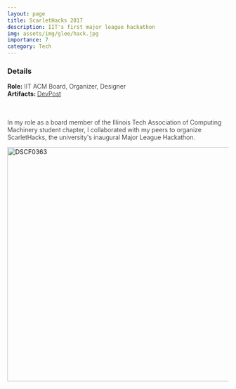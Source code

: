 ```yaml
---
layout: page
title: ScarletHacks 2017
description: IIT's first major league hackathon
img: assets/img/glee/hack.jpg
importance: 7
category: Tech
---
```

<h3> Details </h3>
<div class="row" >
    <div class="col-sm-6" style="font-weight:300;"> 
    <strong> Role:</strong> IIT ACM Board, Organizer, Designer
    </div> 
</div>
<div class="row" >
    <div class="col-sm-6" style="font-weight:300;"> 
    <strong> Artifacts: </strong> <a target="_blank" rel="noopener noreferrer" href="https://scarlethacks2017.devpost.com/"> DevPost </a>
</div>
<br>
<br>

<div class="row" >
    <div class="col-sm-12" style="font-weight:300;"> 
<p> In my role as a board member of the Illinois Tech Association of Computing Machinery student chapter, I collaborated with my peers to organize ScarletHacks, the university's inaugural Major League Hackathon.<br></p>
</div>

<a data-flickr-embed="true" data-context="true" href="https://www.flickr.com/photos/130819837@N03/41713705430/in/album-72157696079266802/" title="DSCF0363"><img src="https://live.staticflickr.com/933/41713705430_80bb6f8465_c.jpg" width="800" height="533" alt="DSCF0363"/></a><script async src="//embedr.flickr.com/assets/client-code.js" charset="utf-8"></script>